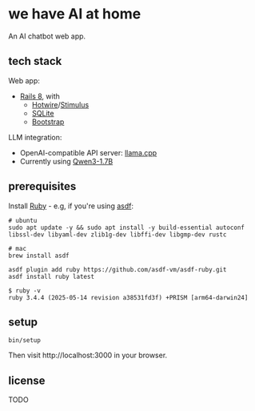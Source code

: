 # we have AI at home

An AI chatbot web app.

## tech stack

Web app:

- [Rails 8](https://rubyonrails.org), with
  - [Hotwire](https://hotwired.dev)/[Stimulus](https://stimulus.hotwired.dev)
  - [SQLite](https://sqlite.org/index.html)
  - [Bootstrap](https://getbootstrap.com/docs/5.3)

LLM integration:

- OpenAI-compatible API server: [llama.cpp](https://github.com/ggml-org/llama.cpp)
- Currently using [Qwen3-1.7B](https://huggingface.co/ggml-org/Qwen3-1.7B-GGUF)

## prerequisites

Install [Ruby](https://www.ruby-lang.org) - e.g, if you're using [asdf](https://asdf-vm.com):

```
# ubuntu
sudo apt update -y && sudo apt install -y build-essential autoconf libssl-dev libyaml-dev zlib1g-dev libffi-dev libgmp-dev rustc

# mac
brew install asdf

asdf plugin add ruby https://github.com/asdf-vm/asdf-ruby.git
asdf install ruby latest
```

```console
$ ruby -v
ruby 3.4.4 (2025-05-14 revision a38531fd3f) +PRISM [arm64-darwin24]
```

## setup

```
bin/setup
```

Then visit http://localhost:3000 in your browser.

## license

TODO

